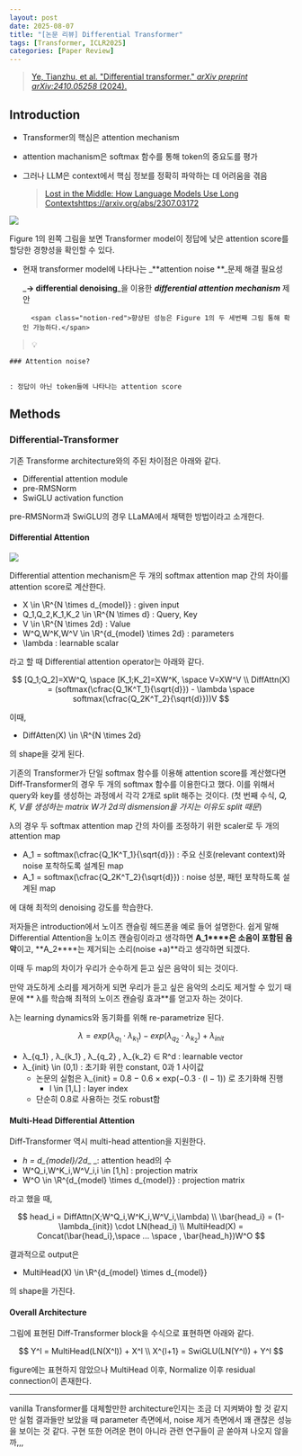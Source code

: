 ```yaml
---
layout: post
date: 2025-08-07
title: "[논문 리뷰] Differential Transformer"
tags: [Transformer, ICLR2025]
categories: [Paper Review]
---
```


> [Ye, Tianzhu, et al. "Differential transformer." ](https://arxiv.org/abs/2410.05258)[_arXiv preprint arXiv:2410.05258_](https://arxiv.org/abs/2410.05258)[ (2024).](https://arxiv.org/abs/2410.05258)



## Introduction

- Transformer의 핵심은 attention mechanism
- attention machanism은 softmax 함수를 통해 token의 중요도를 평가
- 그러나 LLM은 context에서 핵심 정보를 정확히 파악하는 데 어려움을 겪음

	> [Lost in the Middle: How Language Models Use Long Contextshttps://arxiv.org/abs/2307.03172](https://arxiv.org/abs/2307.03172)


![](https://prod-files-secure.s3.us-west-2.amazonaws.com/542b861c-36a8-4051-84e5-8804b6728dba/9083ea56-691a-4752-ae26-47f403431ac8/image.png?X-Amz-Algorithm=AWS4-HMAC-SHA256&X-Amz-Content-Sha256=UNSIGNED-PAYLOAD&X-Amz-Credential=ASIAZI2LB466VMBX2KJU%2F20250826%2Fus-west-2%2Fs3%2Faws4_request&X-Amz-Date=20250826T041101Z&X-Amz-Expires=3600&X-Amz-Security-Token=IQoJb3JpZ2luX2VjEBQaCXVzLXdlc3QtMiJIMEYCIQCBjs2yKRLVGYzvuX1wSIrx25dustJ9vMVtCIpzDf82zwIhALKp2Zv9dU2OKA3%2FTdsUfYM8j5z449XRCiBG8%2BFIu2TbKv8DCG0QABoMNjM3NDIzMTgzODA1Igziz%2F0Tfh8FcxZ6jiMq3APZTUIZIaZds9uCTxJIFzsO1ajcaKDhOiu85m7aRKv2a%2BPI9kGEOx7B3S%2FiuSllgNa4hKqHSYlry7FWeNJu7uNxXxC8TCKHWDukTbdvcVaB3%2BfLJ20LRyVR5QwyH26K59KsLLafPcwWQfaIOoiNJIy0Y1LND8ob0pDNRTgcB4v0BVIW8ZBPwHGiVam01UjYJlvQ2fInPYj%2Fp74TTaUY6TQz6AMcbSx0jzA%2BPbDIbNj2D7nOO87GJHwf2gVpFXBLTbGoKDnrxgSQAkGD1l8pVduEJkaOREj1TbhGj7W0Uh08NwtqF2beyt0VxkXer%2FpJjdg3mJieiTAun5zgrv%2FqZFPzt2vVgLIZ5BeBR8ueROWAizBepFzS%2B9sLnRm8F10LKNL%2F6CzdJP6wWsLFkrAwm%2F0zqyM%2Bl4HeeVxzQaNpjCmyXXrsyZt4N0KrZY%2BbJsHdx5KC%2Bi0LcVDDbdnW7v8mOKl0Zgbk0XkTjcKTTRrkmi5UNAic%2BSUi2WM%2BplVq%2B4pJl1E3f414zFkYNYHiU%2FE0LmixD%2B%2FgYTW7x9IhnCquyDYC%2FddbY5udOmt6A8hGJYL7N4MbMhLXzCYrpq52xRKJVC%2Fr2QxWhPPf7QUIuP3EdRlPoNo9nFZVpOkaw5tRPDDr2bTFBjqkAYiqaCwJkPkARUcBlkijMDcJrNSCC77tBMRttvWg%2FC3tHI0Olb9x4JMF6kQ6%2FrLXv6SNcrVGOLcjufb7bGYOxjxta949jS6xIlXQ0YglEW5dqkpqgCsFthAIaC2nheA5bgoyLatbgfp0AMUrjv1NP%2BUtUE8LqMWw9E2zMa1G1dtWT4xLDIUabZNgmkmfOKFF%2FY5TjiaHYc6SoPJEatL6z%2F1Ng2MT&X-Amz-Signature=b7e2b3c61ad1f26bca76f099987fe7eaa6f9771ce1dd1ef776d85ded7d226a3a&X-Amz-SignedHeaders=host&x-amz-checksum-mode=ENABLED&x-id=GetObject)


Figure 1의 왼쪽 그림을 보면 Transformer model이 정답에 낮은 attention score를 할당한 경향성을 확인할 수 있다.

- 현재 transformer model에 나타나는 _**attention noise **_문제 해결 필요성

	_**→ differential denoising**_을 이용한 _**differential attention mechanism**_ 제안


		<span class="notion-red">향상된 성능은 Figure 1의 두 세번째 그림 통해 확인 가능하다.</span>


> 💡 


	### Attention noise?


	: 정답이 아닌 token들에 나타나는 attention score



## Methods



### Differential-Transformer


기존 Transforme architecture와의 주된 차이점은 아래와 같다.

- Differential attention module
- pre-RMSNorm
- SwiGLU activation function

pre-RMSNorm과 SwiGLU의 경우 LLaMA에서 채택한 방법이라고 소개한다.



#### Differential Attention


![](https://prod-files-secure.s3.us-west-2.amazonaws.com/542b861c-36a8-4051-84e5-8804b6728dba/116d70b2-1963-4810-9167-f4c7d8a06e8f/image.png?X-Amz-Algorithm=AWS4-HMAC-SHA256&X-Amz-Content-Sha256=UNSIGNED-PAYLOAD&X-Amz-Credential=ASIAZI2LB466VMBX2KJU%2F20250826%2Fus-west-2%2Fs3%2Faws4_request&X-Amz-Date=20250826T041101Z&X-Amz-Expires=3600&X-Amz-Security-Token=IQoJb3JpZ2luX2VjEBQaCXVzLXdlc3QtMiJIMEYCIQCBjs2yKRLVGYzvuX1wSIrx25dustJ9vMVtCIpzDf82zwIhALKp2Zv9dU2OKA3%2FTdsUfYM8j5z449XRCiBG8%2BFIu2TbKv8DCG0QABoMNjM3NDIzMTgzODA1Igziz%2F0Tfh8FcxZ6jiMq3APZTUIZIaZds9uCTxJIFzsO1ajcaKDhOiu85m7aRKv2a%2BPI9kGEOx7B3S%2FiuSllgNa4hKqHSYlry7FWeNJu7uNxXxC8TCKHWDukTbdvcVaB3%2BfLJ20LRyVR5QwyH26K59KsLLafPcwWQfaIOoiNJIy0Y1LND8ob0pDNRTgcB4v0BVIW8ZBPwHGiVam01UjYJlvQ2fInPYj%2Fp74TTaUY6TQz6AMcbSx0jzA%2BPbDIbNj2D7nOO87GJHwf2gVpFXBLTbGoKDnrxgSQAkGD1l8pVduEJkaOREj1TbhGj7W0Uh08NwtqF2beyt0VxkXer%2FpJjdg3mJieiTAun5zgrv%2FqZFPzt2vVgLIZ5BeBR8ueROWAizBepFzS%2B9sLnRm8F10LKNL%2F6CzdJP6wWsLFkrAwm%2F0zqyM%2Bl4HeeVxzQaNpjCmyXXrsyZt4N0KrZY%2BbJsHdx5KC%2Bi0LcVDDbdnW7v8mOKl0Zgbk0XkTjcKTTRrkmi5UNAic%2BSUi2WM%2BplVq%2B4pJl1E3f414zFkYNYHiU%2FE0LmixD%2B%2FgYTW7x9IhnCquyDYC%2FddbY5udOmt6A8hGJYL7N4MbMhLXzCYrpq52xRKJVC%2Fr2QxWhPPf7QUIuP3EdRlPoNo9nFZVpOkaw5tRPDDr2bTFBjqkAYiqaCwJkPkARUcBlkijMDcJrNSCC77tBMRttvWg%2FC3tHI0Olb9x4JMF6kQ6%2FrLXv6SNcrVGOLcjufb7bGYOxjxta949jS6xIlXQ0YglEW5dqkpqgCsFthAIaC2nheA5bgoyLatbgfp0AMUrjv1NP%2BUtUE8LqMWw9E2zMa1G1dtWT4xLDIUabZNgmkmfOKFF%2FY5TjiaHYc6SoPJEatL6z%2F1Ng2MT&X-Amz-Signature=6a6465490b191d7dd6577a4966460edc237e1908e3664e277e9e83b6a5d2c357&X-Amz-SignedHeaders=host&x-amz-checksum-mode=ENABLED&x-id=GetObject)


Differential attention mechanism은 두 개의 softmax attention map 간의 차이를 attention score로 계산한다.

- X \in \R^{N \times d\_{model}} : given input
- Q\_1,Q\_2,K\_1,K\_2 \in \R^{N \times d} : Query, Key
- V \in \R^{N \times 2d} : Value
- W^Q,W^K,W^V \in \R^{d\_{model} \times 2d} : parameters
- \lambda : learnable scalar

라고 할 때 Differential attention operator는 아래와 같다.


$$
[Q_1;Q_2]=XW^Q, \space [K_1;K_2]=XW^K, \space V=XW^V \\
DiffAttn(X) = (softmax(\cfrac{Q_1K^T_1}{\sqrt{d}}) - \lambda \space softmax(\cfrac{Q_2K^T_2}{\sqrt{d}}))V
$$


이때,

- DiffAtten(X) \in \R^{N \times 2d}

의 shape을 갖게 된다.


기존의 Transformer가 단일 softmax 함수를 이용해 attention score를 계산했다면 Diff-Transformer의 경우 두 개의 softmax 함수를 이용한다고 했다. 이를 위해서 query와 key를 생성하는 과정에서 각각 2개로 split 해주는 것이다. <span class="notion-red">(첫 번째 수식, </span><span class="notion-red">_Q, K, V를 생성하는 matrix W가 2d의 dismension을 가지는 이유도 split 때문_</span><span class="notion-red">)</span>


 λ의 경우 두 softmax attention map 간의 차이를 조정하기 위한 scaler로 두 개의 attention map

- A\_1 = softmax(\cfrac{Q\_1K^T\_1}{\sqrt{d}}) : 주요 신호(relevant context)와 noise 포착하도록 설계된 map
- A\_1 = softmax(\cfrac{Q\_2K^T\_2}{\sqrt{d}}) : noise 성분, 패턴 포착하도록 설계된 map 

에 대해 최적의 denoising 강도를 학습한다.


저자들은 introduction에서 노이즈 캔슬링 헤드폰을 예로 들어 설명한다. 쉽게 말해 Differential Attention을 노이즈 캔슬링이라고 생각하면 **A\_1****은 소음이 포함된 음악**이고, **A\_2****는 제거되는 소리(noise +a)**라고 생각하면 되겠다. 


이때 두 map의 차이가 우리가 순수하게 듣고 싶은 음악이 되는 것이다. 


만약 과도하게 소리를 제거하게 되면 우리가 듣고 싶은 음악의 소리도 제거할 수 있기 때문에 ** λ를 학습해 최적의 노이즈 캔슬링 효과**를 얻고자 하는 것이다.


λ는 learning dynamics와 동기화를 위해 re-parametrize 된다.


$$
\lambda = exp(\lambda_{q_1} \cdot \lambda_{k_1}) - exp(\lambda_{q_2} \cdot \lambda_{k_2}) + \lambda_{init}
$$

- λ\_{q\_1} , λ\_{k\_1} , λ\_{q\_2} , λ\_{k\_2} ∈ R^d : learnable vector
- λ\_{init} \in (0,1) : 초기화 위한 constant, 0과 1 사이값
	- 논문의 실험은 λ\_{init} = 0.8 − 0.6 × exp(−0.3 · (l − 1)) 로 초기화해 진행
		- l \in [1,L] : layer index
	- 단순히 0.8로 사용하는 것도 robust함


#### **Multi-Head Differential Attention**


Diff-Transformer 역시 multi-head attention을 지원한다.

- _h = d\_{model}/2d__ _: attention head의 수
- W^Q\_i,W^K\_i,W^V\_i,i \in [1,h] : projection matrix
- W^O \in \R^{d\_{model} \times d\_{model}} : projection matrix

라고 했을 때,


$$
head_i = DiffAttn(X;W^Q_i,W^K_i,W^V_i,\lambda) \\
\bar{head_i} = (1-\lambda_{init}) \cdot LN(head_i) \\
MultiHead(X) = Concat(\bar{head_i},\space ... \space , \bar{head_h})W^O
$$


결과적으로 output은

- MultiHead(X) \in \R^{d\_{model} \times d\_{model}}

의 shape을 가진다.



#### Overall Architecture


그림에 표현된 Diff-Transformer block을 수식으로 표현하면 아래와 같다.


$$
Y^l = MultiHead(LN(X^l)) + X^l \\
X^{l+1} = SwiGLU(LN(Y^l)) + Y^l
$$


figure에는 표현하지 않았으나 MultiHead 이후, Normalize 이후 residual connection이 존재한다.


---


vanilla Transformer를 대체할만한 architecture인지는 조금 더 지켜봐야 할 것 같지만 실험 결과들만 보았을 때 parameter 측면에서, noise 제거 측면에서 꽤 괜찮은 성능을 보이는 것 같다. 구현 또한 어려운 편이 아니라 관련 연구들이 곧 쏟아져 나오지 않을까,,,

